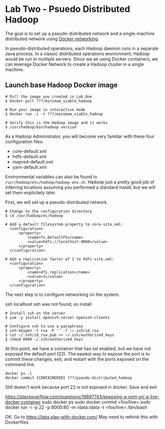 # Lab Two - Psuedo Distributed Hadoop


The goal is to set up a pseudo-distributed network and a single-machine distributed network using [Docker networking](https://docs.docker.com/network/network-tutorial-standalone/ "Docker networking").

In pseudo-distributed operations, each Hadoop daemon runs in a separate Java process. In a classic distributed operations environment, Hadoop would be run in multiple servers. Since we ae using Docker containers, we can leverage Docker Network to create a Hadoop cluster in a single machine.

## Launch base Hadoop Docker image
```
# Pull the image you created in Lab One
$ docker pull ???/minimum_viable_hadoop

# Run your image in interactive mode
$ docker run -i -t ???/minimum_viable_hadoop

# Verify this is the Hadoop image and it works
$ /usr/hadoop/bin/hadoop version
```

As a Hadoop Administrator, you will become very familiar with these four configuration files:
* core-default.xml
* hdfs-default.xml
* mapred-default.xml
* yarn-default.xml

Environmental variables can also be found in `/usr/hadoop/etc/hadoop/hadoop-env.sh`. Hadoop just a pretty good job of inferring locations assuming you performed a standard install, but we will set them explicitely later.

First, we will set up a pseudo-distributed network.
```
# Change to the configuration directory
$ cd /usr/hadoop/ec/hadoop

# Add a default filesystem property to core-site.xml:
  <configuration>
      <property>
          <name>fs.defaultFS</name>
          <value>hdfs://localhost:9000</value>
      </property>
  </configuration>

# Add a replication factor of 1 to hdfs-site.xml:
  <configuration>
      <property>
          <name>dfs.replication</name>
          <value>1</value>
      </property>
  </configuration>
```

The next step is to configure networking on the system.

ssh localhost
ssh was not found, so install
```
# Install ssh on the server
$ yum -y install openssh-server openssh-clients

# Configure ssh to use a passphrase
$ ssh-keygen -t rsa -P '' -f ~/.ssh/id_rsa
$ cat ~/.ssh/id_rsa.pub >> ~/.ssh/authorized_keys
$ chmod 0600 ~/.ssh/authorized_keys
```

At this point, we have a container that has ssl enabled, but we have not exposed the default port (22). The easiest way to expose the port is to commit these changes, exit, and restart with the ports exposed on the command line.

```
docker ps -l
docker commit {CONTAINERID} ???/pseudo-distributed_hadoop

```

Still doesn't work because port 22 is not exposed in docker. Save and exit

https://stackoverflow.com/questions/19897743/exposing-a-port-on-a-live-docker-container
sudo docker ps
sudo docker commit <containerid> <foo/live>
sudo docker run -i -p 22 -p 8000:80 -m /data:/data -t <foo/live> /bin/bash


OK. Go to https://labs.play-with-docker.com/
May need to rethink this with Dockerfiles
